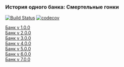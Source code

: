 ### История одного банка: Смертельные гонки

[![Build Status](https://travis-ci.org/Delgus/race.svg?branch=master)](https://travis-ci.org/Delgus/race.svg?branch=master) 
[![codecov](https://codecov.io/gh/Delgus/race/branch/master/graph/badge.svg)](https://codecov.io/gh/Delgus/race/branch/master/graph/badge.svg)

[Банк v 1.0.0](https://github.com/Delgus/race/blob/master/bank/v1/README.md)  
[Банк v 2.0.0](https://github.com/Delgus/race/blob/master/bank/v2/README.md)  
[Банк v 3.0.0](https://github.com/Delgus/race/blob/master/bank/v3/README.md)  
[Банк v 4.0.0](https://github.com/Delgus/race/blob/master/bank/v4/README.md)  
[Банк v 5.0.0](https://github.com/Delgus/race/blob/master/bank/v5/README.md)  
[Банк v 6.0.0](https://github.com/Delgus/race/blob/master/bank/v6/README.md)  
[Банк v 7.0.0](https://github.com/Delgus/race/blob/master/bank/v7/README.md)  
